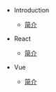 * Introduction
  * [简介](README.md)

* React
  * [简介](React/%E7%AE%80%E4%BB%8B.md)

* Vue
  * [简介](Vue/%E7%AE%80%E4%BB%8B.md)

